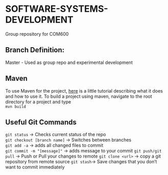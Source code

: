 # SOFTWARE-SYSTEMS-DEVELOPMENT
Group repository for COM600

## Branch Definition:</br>
Master 	- Used as group repo and experimental development

## Maven
To use Maven for the project, [here](https://www.youtube.com/watch?v=al7bRZzz4oU&list=PL92E89440B7BFD0F6) is a little tutorial describing what it does and how to use it.
To build a project using maven, navigate to the root directory for a project and type</br>
`mvn build`

## Useful Git Commands
`git status` -> Checks current status of the repo</br>
`git checkout [branch name]` -> Switches between branches</br>
`git add -a` -> adds all changed files to commit</br>
`git commit -m "[message]"` -> adds message to your commit
`git push/git pull` -> Push or Pull your changes to remote
`git clone <url>` -> copy a git repository from remote source
`git stash`-> Save changes that you don’t want to commit immediately
